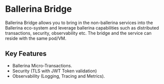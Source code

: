 # Ballerina Bridge 

Ballerina Bridge allows you to bring in the non-ballerina services into the Ballerina eco-system and leverage ballerina capabilities such as 
distributed transactions, security, observability etc. The bridge and the service can reside with the same pod/VM. 
 
 ## Key Features 
 
 - Ballerina Micro-Transactions. 
 - Security (TLS with JWT Token validation)
 - Observability (Logging, Tracing and Metrics).

